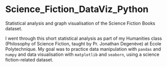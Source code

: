 # Science_Fiction_DataViz_Python
Statistical analysis and graph visualisation of the Science Fiction Books dataset.

I went through this short statistical analysis as part of my Humanities class (Philosophy of Science Fiction, taught by Pr. Jonathan Degenève) at Ecole Polytechnique.
My goal was to practice data manipulation with `pandas` and `numpy` and data visualisation with `matplotlib` and `seaborn`, using a science fiction-related dataset.
